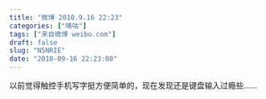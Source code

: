 ```yaml
---
title: "微博 2010.9.16 22:23"
categories: ["嘀咕"]
tags: ["来自微博 weibo.com"]
draft: false
slug: "N5NRIE"
date: "2010-09-16 22:23:00"
---
```


<p>以前觉得触控手机写字挺方便简单的，现在发现还是键盘输入过瘾些…… ​​​​</p>
